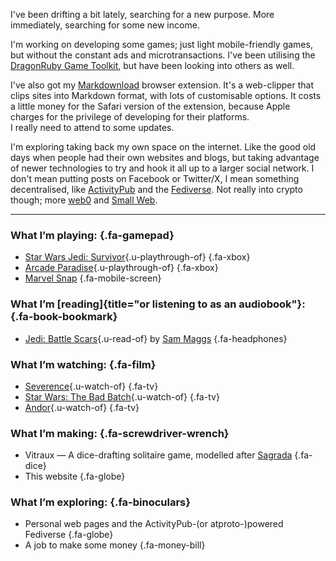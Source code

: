 I've been drifting a bit lately, searching for a new purpose.
More immediately, searching for some new income.

I'm working on developing some games; just light mobile-friendly games,
but without the constant ads and microtransactions. I've been utilising the
[DragonRuby Game Toolkit](https://dragonruby.org/toolkit/game), but have been
looking into others as well.

I've also got my [Markdownload](https://github.com/deathau/markdownload) browser
extension. It's a web-clipper that clips sites into Markdown format, with lots of
customisable options. It costs a little money for the Safari version of the extension,
because Apple charges for the privilege of developing for their platforms.  
I really need to attend to some updates.

I'm exploring taking back my own space on the internet.
Like the good old days when people had their own websites and blogs, but taking
advantage of newer technologies to try and hook it all up to a larger social network.
I don't mean putting posts on Facebook or Twitter/X, I mean something decentralised,
like [ActivityPub](https://activitypub.rocks) and the
[Fediverse](https://fediverse.party). Not really into crypto though; more
[web0](https://web0.small-web.org/) and
[Small Web](https://ar.al/2020/08/07/what-is-the-small-web/).

---

### What I’m playing: {.fa-gamepad}
- [Star Wars Jedi: Survivor](https://www.igdb.com/g/4b7o){.u-playthrough-of} {.fa-xbox}
- [Arcade Paradise](https://www.igdb.com/g/344n){.u-playthrough-of} {.fa-xbox}
- [Marvel Snap](https://www.igdb.com/g/4c2v) {.fa-mobile-screen}

### What I’m [reading]{title="or listening to as an audiobook"}: {.fa-book-bookmark}
- [Jedi: Battle Scars](https://openlibrary.org/works/OL28799340W){.u-read-of} by [Sam Maggs](https://openlibrary.org/authors/OL7541563A) {.fa-headphones}

### What I’m watching: {.fa-film}
- [Severence](https://www.imdb.com/title/tt11280740/){.u-watch-of} {.fa-tv}
- [Star Wars: The Bad Batch](https://www.imdb.com/title/tt12708542/){.u-watch-of} {.fa-tv}
- [Andor](https://www.imdb.com/title/tt9253284/){.u-watch-of} {.fa-tv}

### What I’m making: {.fa-screwdriver-wrench}
- Vitraux — A dice-drafting solitaire game, modelled after [Sagrada](https://boardgamegeek.com/boardgame/199561/sagrada) {.fa-dice}
- This website {.fa-globe}

### What I’m exploring: {.fa-binoculars}
- Personal web pages and the ActivityPub-(or atproto-)powered Fediverse {.fa-globe}
- A job to make some money {.fa-money-bill}
